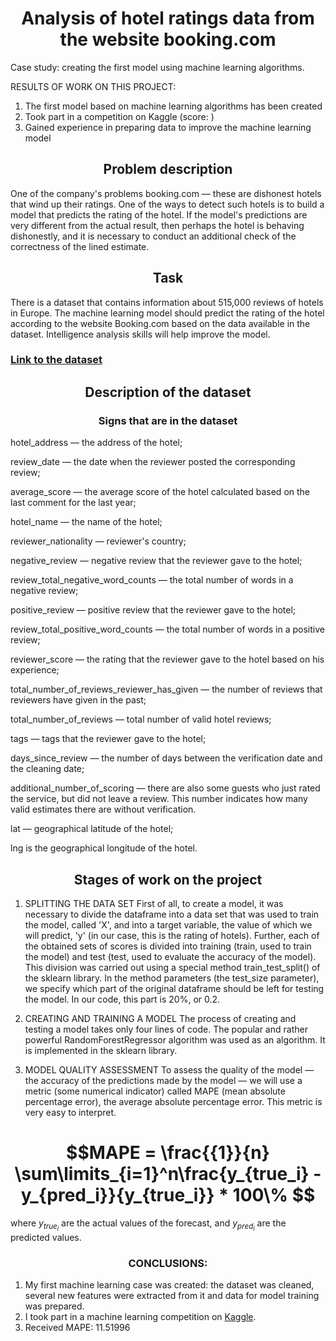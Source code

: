 <div align="center"> <h1 align="center"> Analysis of hotel ratings data from the website booking.com </h1> </div>


Case study: creating the first model using machine learning algorithms.

RESULTS OF WORK ON THIS PROJECT:
1. The first model based on machine learning algorithms has been created
2. Took part in a competition on Kaggle (score: )
3. Gained experience in preparing data to improve the machine learning model

<div align="center"> <h2 align="center"> Problem description </h2> </div>

One of the company's problems booking.com — these are dishonest hotels that wind up their ratings. One of the ways to detect such hotels is to build a model that predicts the rating of the hotel. If the model's predictions are very different from the actual result, then perhaps the hotel is behaving dishonestly, and it is necessary to conduct an additional check of the correctness of the lined estimate.

<div align="center"> <h2 align="center"> Task </h2> </div>
There is a dataset that contains information about 515,000 reviews of hotels in Europe. The machine learning model should predict the rating of the hotel according to the website Booking.com based on the data available in the dataset. Intelligence analysis skills will help improve the model.

### [Link to the dataset](https://drive.google.com/file/d/1Qj0iYEbD64eVAaaBylJeIi3qvMzxf2C_/view?usp=sharing )

<div align="center"> <h2 align="center"> Description of the dataset </h2> </div>
<div align="center"> <h3 align="center"> Signs that are in the dataset </h3> </div>
hotel_address — the address of the hotel;

review_date — the date when the reviewer posted the corresponding review;

average_score — the average score of the hotel calculated based on the last comment for the last year;

hotel_name — the name of the hotel;

reviewer_nationality — reviewer's country;

negative_review — negative review that the reviewer gave to the hotel;

review_total_negative_word_counts — the total number of words in a negative review;

positive_review — positive review that the reviewer gave to the hotel;

review_total_positive_word_counts — the total number of words in a positive review;

reviewer_score — the rating that the reviewer gave to the hotel based on his experience;

total_number_of_reviews_reviewer_has_given — the number of reviews that reviewers have given in the past;

total_number_of_reviews — total number of valid hotel reviews;

tags — tags that the reviewer gave to the hotel;

days_since_review — the number of days between the verification date and the cleaning date;

additional_number_of_scoring — there are also some guests who just rated the service, but did not leave a review. This number indicates how many valid estimates there are without verification.

lat — geographical latitude of the hotel;

lng is the geographical longitude of the hotel.

<div align="center"> <h2 align="center"> Stages of work on the project </h2> </div>

1. SPLITTING THE DATA SET
First of all, to create a model, it was necessary to divide the dataframe into a data set that was used to train the model, called 'X', and into a target variable, the value of which we will predict, 'y' (in our case, this is the rating of hotels).
Further, each of the obtained sets of scores is divided into training (train, used to train the model) and test (test, used to evaluate the accuracy of the model). This division was carried out using a special method train_test_split() of the sklearn library. In the method parameters (the test_size parameter), we specify which part of the original dataframe should be left for testing the model. In our code, this part is 20%, or 0.2.

2. CREATING AND TRAINING A MODEL
The process of creating and testing a model takes only four lines of code. The popular and rather powerful RandomForestRegressor algorithm was used as an algorithm. It is implemented in the sklearn library.

3. MODEL QUALITY ASSESSMENT
To assess the quality of the model — the accuracy of the predictions made by the model — we will use a metric (some numerical indicator) called MAPE (mean absolute percentage error), the average absolute percentage error. This metric is very easy to interpret.


<div align="center"><h1 align="center"> $$MAPE = \frac{{1}}{n} \sum\limits_{i=1}^n\frac{y_{true_i} - y_{pred_i}}{y_{true_i}} * 100\% $$ </h1></div>

where $y_{true_i}$ are the actual values of the forecast, and $y_{pred_i}$ are the predicted values.

<div align="center"><h3 align="center"> CONCLUSIONS: </h3></div>

1. My first machine learning case was created: the dataset was cleaned, several new features were extracted from it and data for model training was prepared.
2. I took part in a machine learning competition on [Kaggle](https://www.kaggle.com/competitions/sf-booking/leaderboard).
3. Received MAPE: 11.51996